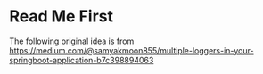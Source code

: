 # Read Me First

The following original idea is from  
https://medium.com/@samyakmoon855/multiple-loggers-in-your-springboot-application-b7c398894063
